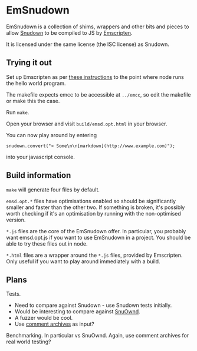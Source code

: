 EmSnudown
=========

EmSnudown is a collection of shims, wrappers and other bits and pieces to allow
[Snudown](http://github.com/reddit/snudown) to be compiled to JS by
[Emscripten](https://github.com/kripken/emscripten).

It is licensed under the same license (the ISC license) as Snudown.

Trying it out
-------------

Set up Emscripten as per
[these instructions](https://github.com/kripken/emscripten/wiki/Tutorial) to
the point where node runs the hello world program.

The makefile expects emcc to be accessible at `../emcc`, so edit the makefile or
make this the case.

Run `make`.

Open your browser and visit `build/emsd.opt.html` in your browser.

You can now play around by entering
```
snudown.convert("> Some\n\n[markdown](http://www.example.com)");
```
into your javascript console.

Build information
-----------------

`make` will generate four files by default.

`emsd.opt.*` files have optimisations
enabled so should be significantly smaller and faster than the other two. If
something is broken, it's possibly worth checking if it's an optimisation by
running with the non-optimised version.

`*.js` files are the core of the EmSnudown offer. In particular, you probably
want emsd.opt.js if you want to use EmSnudown in a project.
You should be able to try these files out in node.

`*.html` files are a wrapper around the `*.js` files, provided by Emscripten.
Only useful if you want to play around immediately with a build.

Plans
-----

Tests.
 - Need to compare against Snudown - use Snudown tests initially.
 - Would be interesting to compare against [SnuOwnd](https://github.com/gamefreak/snuownd).
 - A fuzzer would be cool.
 - Use [comment archives](http://www.reddit.com/r/redditdev/comments/1h1wqu/anonymous_ftp_access_for_reddit_comment_data_is/) as input?

Benchmarking. In particular vs SnuOwnd. Again, use comment archives for real
world testing?
